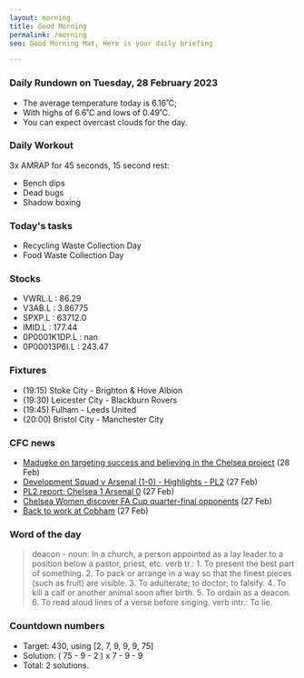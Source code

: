 ```yaml
---
layout: morning
title: Good Morning
permalink: /morning
seo: Good Morning Mat, Here is your daily briefing

---
```


<!-- weather_marker starts -->
### Daily Rundown on Tuesday, 28 February 2023

- The average temperature today is 6.16˚C;
- With highs of 6.6˚C and lows of 0.49˚C.
- You can expect overcast clouds for the day.

<!-- weather_marker ends -->

### Daily Workout
<!-- workout_marker starts -->
3x AMRAP for 45 seconds, 15 second rest:

- Bench dips
- Dead bugs
- Shadow boxing

<!-- workout_marker ends -->

### Today's tasks
<!-- task_marker starts -->
- Recycling Waste Collection Day
- Food Waste Collection Day

<!-- task_marker ends -->

### Stocks

<!-- stocks_marker starts -->

- VWRL.L : 86.29
- V3AB.L : 3.86775
- SPXP.L : 63712.0
- IMID.L : 177.44
- 0P0001K1DP.L : nan
- 0P00013P6I.L : 243.47

<!-- stocks_marker ends -->

### Fixtures

<!-- sports_marker starts -->

<ul>
<li>(19:15) Stoke City - Brighton & Hove Albion</li>
<li>(19:30) Leicester City - Blackburn Rovers</li>
<li>(19:45) Fulham - Leeds United</li>
<li>(20:00) Bristol City - Manchester City</li>
</ul>

<!-- sports_marker ends -->

### CFC news

<!-- cfc_marker starts -->
- [Madueke on targeting success and believing in the Chelsea project](https://chelseafc.com/en/news/article/madueke-on-targeting-success-and-believing-in-the-chelsea-project) (28 Feb)
- [Development Squad v Arsenal (1-0) - Highlights - PL2](https://chelseafc.com/en/video/development-squad-v-arsenal-1-0-or-highlights-or-pl2) (27 Feb)
- [PL2 report: Chelsea 1 Arsenal 0](https://chelseafc.com/en/news/article/pl2-report-chelsea-1-arsenal-0) (27 Feb)
- [Chelsea Women discover FA Cup quarter-final opponents](https://chelseafc.com/en/news/article/chelsea-women-discover-fa-cup-quarter-final-opponents) (27 Feb)
- [Back to work at Cobham](https://chelseafc.com/en/news/article/back-to-work-at-cobham) (27 Feb)

<!-- cfc_marker ends -->

### Word of the day
<!-- word_marker starts -->

 > deacon - noun: In a church, a person appointed as a lay leader to a position below a pastor, priest, etc. verb tr.: 1. To present the best part of something. 2. To pack or arrange in a way so that the finest pieces (such as fruit) are visible. 3. To adulterate; to doctor; to falsify. 4. To kill a calf or another animal soon after birth. 5. To ordain as a deacon. 6. To read aloud lines of a verse before singing. verb intr.: To lie.

<!-- word_marker ends -->

### Countdown numbers
<!-- game_marker starts -->

- Target: 430, using [2, 7, 9, 9, 9, 75]
- Solution: ( 75 - 9 - 2 ) x 7 - 9 - 9
- Total: 2 solutions.

<!-- game_marker ends -->
